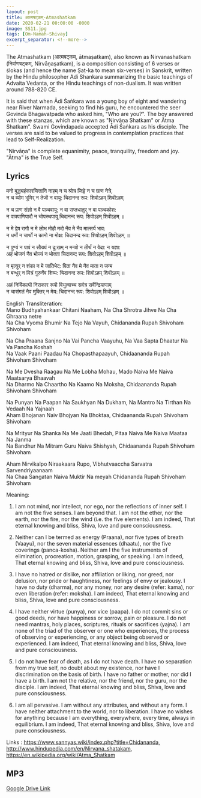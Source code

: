 ```yaml
---
layout: post
title: आत्मषट्कम्-Atmashatkam  
date: 2020-02-21 00:00:00 -0000
image: SS11.jpg
tags: [Om-Namah-Shivay]
excerpt_separator: <!--more-->
---
```

<!--more-->
The Atmashatkam (आत्मषट्कम्, ātmaṣatkam), also known as Nirvanashatkam (निर्वाणषट्कम्, Nirvāṇaṣatkam), is a composition consisting of 6 verses or ślokas (and hence the name Șaṭ-ka to mean six-verses) in Sanskrit, written by the Hindu philosopher Adi Shankara summarizing the basic teachings of Advaita Vedanta, or the Hindu teachings of non-dualism. It was written around 788-820 CE.     


It is said that when Ādi Śaṅkara was a young boy of eight and wandering near River Narmada, seeking to find his guru, he encountered the seer Govinda Bhagavatpada who asked him, "Who are you?". The boy answered with these stanzas, which are known as "Nirvāṇa Shatkam" or Ātma Shatkam". Swami Govindapada accepted Ādi Śaṅkara as his disciple. The verses are said to be valued to progress in contemplation practices that lead to Self-Realization.  

"Nirvāṇa" is complete equanimity, peace, tranquility, freedom and joy. "Ātma" is the True Self.  




## Lyrics

मनो बुद्ध्यहंकारचित्तानि नाहम् न च श्रोत्र जिह्वे न च घ्राण नेत्रे,    
न च व्योम भूमिर् न तेजॊ न वायु: चिदानन्द रूप: शिवोऽहम् शिवॊऽहम्

न च प्राण संज्ञो न वै पञ्चवायु: न वा सप्तधातुर् न वा पञ्चकोश:   
न वाक्पाणिपादौ न चोपस्थपायू चिदानन्द रूप: शिवोऽहम् शिवॊऽहम् ॥

न मे द्वेष रागौ न मे लोभ मोहौ मदो नैव मे नैव मात्सर्य भाव:     
न धर्मो न चार्थो न कामो ना मोक्ष: चिदानन्द रूप: शिवोऽहम् शिवॊऽहम् ॥

न पुण्यं न पापं न सौख्यं न दु:खम् न मन्त्रो न तीर्थं न वेदा: न यज्ञा:    
अहं भोजनं नैव भोज्यं न भोक्ता चिदानन्द रूप: शिवोऽहम् शिवॊऽहम् ॥

न मृत्युर् न शंका न मे जातिभेद: पिता नैव मे नैव माता न जन्म    
न बन्धुर् न मित्रं गुरुर्नैव शिष्य: चिदानन्द रूप: शिवोऽहम् शिवॊऽहम् ॥

अहं निर्विकल्पॊ निराकार रूपॊ विभुत्वाच्च सर्वत्र सर्वेन्द्रियाणाम्     
न चासंगतं नैव मुक्तिर् न मेय: चिदानन्द रूप: शिवोऽहम् शिवॊऽहम् ॥



English Transliteration:  
Mano Budhyahankaar Chitani Naaham, Na Cha Shrotra Jihve Na Cha Ghraana netre    
Na Cha Vyoma Bhumir Na Tejo Na Vayuh, Chidananda Rupah Shivoham Shivoham

Na Cha Praana Sanjno Na Vai Pancha Vaayuhu, Na Vaa Sapta Dhaatur Na Va Pancha Koshah    
Na Vaak Paani Paadau Na Chopasthapaayuh, Chidaananda Rupah Shivoham Shivoham

Na Me Dvesha Raagau Na Me Lobha Mohau, Mado Naiva Me Naiva Maatsarya Bhaavah   
Na Dharmo Na Chaartho Na Kaamo Na Moksha, Chidaananda Rupah Shivoham Shivoham

Na Punyan Na Paapan Na Saukhyan Na Dukham, Na Mantro Na Tirthan Na Vedaah Na Yajnaah    
Aham Bhojanan Naiv Bhojyan Na Bhoktaa, Chidaananda Rupah Shivoham Shivoham 

Na Mrityur Na Shanka Na Me Jaati Bhedah, Pitaa Naiva Me Naiva Maataa Na Janma   
Na Bandhur Na Mitram Guru Naiva Shishyah, Chidaananda Rupah Shivoham Shivoham

Aham Nirvikalpo Niraakaara Rupo, Vibhutvaaccha Sarvatra Sarvendriyaanaam   
Na Chaa Sangatan Naiva Muktir Na meyah Chidananda Rupah Shivoham Shivoham

Meaning:
1)	I am not mind, nor intellect, nor ego, nor the reflections of inner self. I am not the five senses. I am beyond that. I am not the ether, nor the earth, nor the fire, nor the wind (i.e. the five elements). I am indeed, That eternal knowing and bliss, Shiva, love and pure consciousness.

2)	Neither can I be termed as energy (Praana), nor five types of breath (Vaayu), nor the seven material essences (dhaatu), nor the five coverings (panca-kosha). Neither am I the five instruments of elimination, procreation, motion, grasping, or speaking. I am indeed, That eternal knowing and bliss, Shiva, love and pure consciousness.

3)	I have no hatred or dislike, nor affiliation or liking, nor greed, nor delusion, nor pride or haughtiness, nor feelings of envy or jealousy. I have no duty (dharma), nor any money, nor any desire (refer: kama), nor even liberation (refer: moksha). I am indeed, That eternal knowing and bliss, Shiva, love and pure consciousness.

4)	I have neither virtue (punya), nor vice (paapa). I do not commit sins or good deeds, nor have happiness or sorrow, pain or pleasure. I do not need mantras, holy places, scriptures, rituals or sacrifices (yajna). I am none of the triad of the observer or one who experiences, the process of observing or experiencing, or any object being observed or experienced. I am indeed, That eternal knowing and bliss, Shiva, love and pure consciousness.

5)	I do not have fear of death, as I do not have death. I have no separation from my true self, no doubt about my existence, nor have I discrimination on the basis of birth. I have no father or mother, nor did I have a birth. I am not the relative, nor the friend, nor the guru, nor the disciple. I am indeed, That eternal knowing and bliss, Shiva, love and pure consciousness.

6)	I am all pervasive. I am without any attributes, and without any form. I have neither attachment to the world, nor to liberation. I have no wishes for anything because I am everything, everywhere, every time, always in equilibrium. I am indeed, That eternal knowing and bliss, Shiva, love and pure consciousness.


Links : https://www.sannyas.wiki/index.php?title=Chidananda, http://www.hindupedia.com/en/Nirvana_shatakam, https://en.wikipedia.org/wiki/Atma_Shatkam


## MP3

[Google Drive Link][Google Drive Link]

[Google Drive Link]: https://drive.google.com/open?id=1-jTaTn-HTWCX865Lbpeqf1AgKtWjQC80
